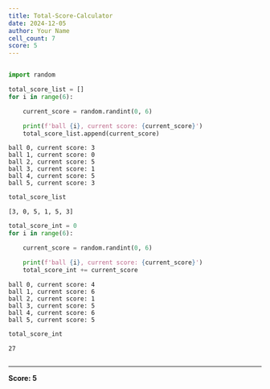 ```yaml
---
title: Total-Score-Calculator
date: 2024-12-05
author: Your Name
cell_count: 7
score: 5
---
```


```python

```


```python
import random
```


```python
total_score_list = []
for i in range(6):

    current_score = random.randint(0, 6)

    print(f'ball {i}, current score: {current_score}')
    total_score_list.append(current_score)
```

    ball 0, current score: 3
    ball 1, current score: 0
    ball 2, current score: 5
    ball 3, current score: 1
    ball 4, current score: 5
    ball 5, current score: 3



```python
total_score_list
```




    [3, 0, 5, 1, 5, 3]




```python
total_score_int = 0
for i in range(6):

    current_score = random.randint(0, 6)

    print(f'ball {i}, current score: {current_score}')
    total_score_int += current_score
```

    ball 0, current score: 4
    ball 1, current score: 6
    ball 2, current score: 1
    ball 3, current score: 5
    ball 4, current score: 6
    ball 5, current score: 5



```python
total_score_int
```




    27




```python

```


---
**Score: 5**